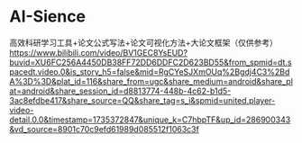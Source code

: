 # AI-Sience
高效科研学习工具+论文公式写法+论文可视化方法+大论文框架（仅供参考）
https://www.bilibili.com/video/BV1GEC8YsEUD?buvid=XU6FC256A4450DB38FF72DD6DDFC2D623BD55&from_spmid=dt.spacedt.video.0&is_story_h5=false&mid=RgCYeSJXmOUq%2Bgdj4C3%2BdA%3D%3D&plat_id=116&share_from=ugc&share_medium=android&share_plat=android&share_session_id=d8813774-448b-4c62-b1d5-3ac8efdbe417&share_source=QQ&share_tag=s_i&spmid=united.player-video-detail.0.0&timestamp=1735372847&unique_k=C7hbpTF&up_id=286900343&vd_source=8901c70c9efd61989d085512f1063c3f
